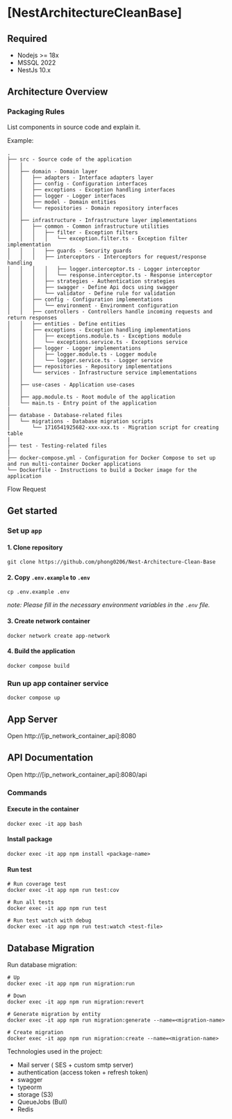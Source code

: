 # [NestArchitectureCleanBase]

## Required

- Nodejs >= 18x
- MSSQL 2022
- NestJs 10.x

## Architecture Overview

### Packaging Rules

List components in source code and explain it.

Example:

```
.
├── src - Source code of the application
│   │
│   ├── domain - Domain layer
│   │   ├── adapters - Interface adapters layer
│   │   ├── config - Configuration interfaces
│   │   ├── exceptions - Exception handling interfaces
│   │   ├── logger - Logger interfaces
│   │   ├── model - Domain entities
│   │   └── repositories - Domain repository interfaces
│   │
│   ├── infrastructure - Infrastructure layer implementations
│   │   ├── common - Common infrastructure utilities
│   │   │   ├── filter - Exception filters
│   │   │   │   └── exception.filter.ts - Exception filter implementation
│   │   │   ├── guards - Security guards
│   │   │   ├── interceptors - Interceptors for request/response handling
│   │   │   │   ├── logger.interceptor.ts - Logger interceptor
│   │   │   │   └── response.interceptor.ts - Response interceptor
│   │   │   ├── strategies - Authentication strategies
│   │   │   ├── swagger - Define Api docs using swagger
│   │   │   └── validator - Define rule for validation
│   │   ├── config - Configuration implementations
│   │   │   └── environment - Environment configuration
│   │   ├── controllers - Controllers handle incoming requests and return responses
│   │   ├── entities - Define entities
│   │   ├── exceptions - Exception handling implementations
│   │   │   ├── exceptions.module.ts - Exceptions module
│   │   │   └── exceptions.service.ts - Exceptions service
│   │   ├── logger - Logger implementations
│   │   │   ├── logger.module.ts - Logger module
│   │   │   └── logger.service.ts - Logger service
│   │   ├── repositories - Repository implementations
│   │   └── services - Infrastructure service implementations
│   │
│   ├── use-cases - Application use-cases
│   │
│   ├── app.module.ts - Root module of the application
│   └── main.ts - Entry point of the application
|
├── database - Database-related files
│   └── migrations - Database migration scripts
│       └── 1716541925682-xxx-xxx.ts - Migration script for creating table
|
├── test - Testing-related files
|
├── docker-compose.yml - Configuration for Docker Compose to set up and run multi-container Docker applications
└── Dockerfile - Instructions to build a Docker image for the application
```

Flow Request



## Get started

### Set up `app`

#### 1. Clone repository

```console
git clone https://github.com/phong0206/Nest-Architecture-Clean-Base
```

#### 2. Copy `.env.example` to `.env`

```console
cp .env.example .env
```

_note: Please fill in the necessary environment variables in the `.env` file._

#### 3. Create network container

```console
docker network create app-network
```

#### 4. Build the application

```console
docker compose build
```

### Run up app container service

```console
docker compose up
```

## App Server

Open http://[ip_network_container_api]:8080

## API Documentation

Open http://[ip_network_container_api]:8080/api

### Commands

#### Execute in the container

```console
docker exec -it app bash
```

#### Install package

```console
docker exec -it app npm install <package-name>
```

#### Run test

```console
# Run coverage test
docker exec -it app npm run test:cov

# Run all tests
docker exec -it app npm run test

# Run test watch with debug
docker exec -it app npm run test:watch <test-file>
```

## Database Migration

Run database migration:

```console
# Up
docker exec -it app npm run migration:run

# Down
docker exec -it app npm run migration:revert

# Generate migration by entity
docker exec -it app npm run migration:generate --name=<migration-name>

# Create migration
docker exec -it app npm run migration:create --name=<migration-name>
```
Technologies used in the project:
- Mail server ( SES + custom smtp server)
- authentication (access token + refresh token)
- swagger
- typeorm
- storage (S3)
- QueueJobs (Bull)
- Redis

